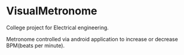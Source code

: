 # VisualMetronome
College project for Electrical engineering.

Metronome controlled via android application to increase or decrease BPM(beats per minute).
